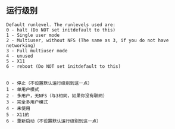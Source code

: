 ## 运行级别 ##

	Default runlevel. The runlevels used are:
	0 - halt (Do NOT set initdefault to this)
	1 - Single user mode
	2 - Multiuser, without NFS (The same as 3, if you do not have networking)
	3 - Full multiuser mode
	4 - unused
	5 - X11
	6 - reboot (Do NOT set initdefault to this)


	0 - 停止（不设置默认运行级别到这一点）
	1 - 单用户模式
	2 - 多用户，无NFS（与3相同，如果你没有联网）
	3 - 完全多用户模式
	4 - 未使用
	5 - X11的
	6 - 重新启动（不设置默认运行级别到这一点）
